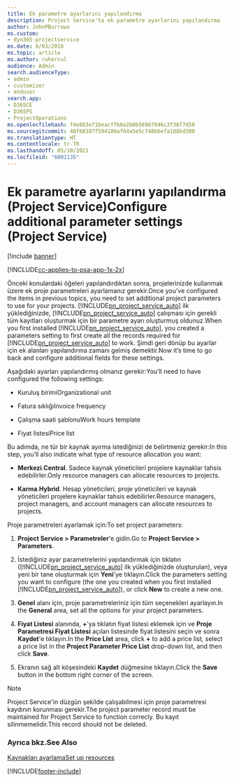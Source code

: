 ```yaml
---
title: Ek parametre ayarlarını yapılandırma
description: Project Service'ta ek parametre ayarlarını yapılandırma
author: JohnPBurrows
ms.custom:
- dyn365-projectservice
ms.date: 8/03/2018
ms.topic: article
ms.author: ruhercul
audience: Admin
search.audienceType:
- admin
- customizer
- enduser
search.app:
- D365CE
- D365PS
- ProjectOperations
ms.openlocfilehash: f4e883e71beacffb6e2b0b56967046c3f38f7d50
ms.sourcegitcommit: 40f68387f594180af64a5e5c748b6efa188bd300
ms.translationtype: HT
ms.contentlocale: tr-TR
ms.lasthandoff: 05/10/2021
ms.locfileid: "6001135"
---
```

# <a name="configure-additional-parameter-settings-project-service"></a><span data-ttu-id="b7dbe-103">Ek parametre ayarlarını yapılandırma (Project Service)</span><span class="sxs-lookup"><span data-stu-id="b7dbe-103">Configure additional parameter settings (Project Service)</span></span>

[!include [banner](../includes/psa-now-project-operations.md)]

[!INCLUDE[cc-applies-to-psa-app-1x-2x](../includes/cc-applies-to-psa-app-1x-2x.md)]

<span data-ttu-id="b7dbe-104">Önceki konulardaki öğeleri yapılandırdıktan sonra, projelerinizde kullanmak üzere ek proje parametreleri ayarlamanız gerekir.</span><span class="sxs-lookup"><span data-stu-id="b7dbe-104">Once you’ve configured the items in previous topics, you need to set additional project parameters to use for your projects.</span></span> <span data-ttu-id="b7dbe-105">[!INCLUDE[pn_project_service_auto](../includes/pn-project-service-auto.md)] ilk yüklediğinizde, [!INCLUDE[pn_project_service_auto](../includes/pn-project-service-auto.md)] çalışması için gerekli tüm kayıtları oluşturmak için bir parametre ayarı oluşturmuş oldunuz.</span><span class="sxs-lookup"><span data-stu-id="b7dbe-105">When you first installed [!INCLUDE[pn_project_service_auto](../includes/pn-project-service-auto.md)], you created a parameters setting to first create all the records required for [!INCLUDE[pn_project_service_auto](../includes/pn-project-service-auto.md)] to work.</span></span> <span data-ttu-id="b7dbe-106">Şimdi geri dönüp bu ayarlar için ek alanları yapılandırma zamanı gelmiş demektir.</span><span class="sxs-lookup"><span data-stu-id="b7dbe-106">Now it’s time to go back and configure additional fields for these settings.</span></span>  
  
 <span data-ttu-id="b7dbe-107">Aşağıdaki ayarları yapılandırmış olmanız gerekir:</span><span class="sxs-lookup"><span data-stu-id="b7dbe-107">You’ll need to have configured the following settings:</span></span>  
  
-   <span data-ttu-id="b7dbe-108">Kuruluş birimi</span><span class="sxs-lookup"><span data-stu-id="b7dbe-108">Organizational unit</span></span>  
  
-   <span data-ttu-id="b7dbe-109">Fatura sıklığı</span><span class="sxs-lookup"><span data-stu-id="b7dbe-109">Invoice frequency</span></span>  
  
-   <span data-ttu-id="b7dbe-110">Çalışma saati şablonu</span><span class="sxs-lookup"><span data-stu-id="b7dbe-110">Work hours template</span></span>  
  
-   <span data-ttu-id="b7dbe-111">Fiyat listesi</span><span class="sxs-lookup"><span data-stu-id="b7dbe-111">Price list</span></span>  
 
<span data-ttu-id="b7dbe-112">Bu adımda, ne tür bir kaynak ayırma istediğinizi de belirtmeniz gerekir:</span><span class="sxs-lookup"><span data-stu-id="b7dbe-112">In this step, you’ll also indicate what type of resource allocation you want:</span></span>  
  
- <span data-ttu-id="b7dbe-113">**Merkezi**.</span><span class="sxs-lookup"><span data-stu-id="b7dbe-113">**Central**.</span></span> <span data-ttu-id="b7dbe-114">Sadece kaynak yöneticileri projelere kaynaklar tahsis edebilirler.</span><span class="sxs-lookup"><span data-stu-id="b7dbe-114">Only resource managers can allocate resources to projects.</span></span>  
  
- <span data-ttu-id="b7dbe-115">**Karma**.</span><span class="sxs-lookup"><span data-stu-id="b7dbe-115">**Hybrid**.</span></span> <span data-ttu-id="b7dbe-116">Hesap yöneticileri, proje yöneticileri ve kaynak yöneticileri projelere kaynaklar tahsis edebilirler.</span><span class="sxs-lookup"><span data-stu-id="b7dbe-116">Resource managers, project managers, and account managers can allocate resources to projects.</span></span>  
  
 
<span data-ttu-id="b7dbe-117">Proje parametreleri ayarlamak için:</span><span class="sxs-lookup"><span data-stu-id="b7dbe-117">To set project parameters:</span></span>  
  
1. <span data-ttu-id="b7dbe-118">**Project Service > Parametreler**'e gidin.</span><span class="sxs-lookup"><span data-stu-id="b7dbe-118">Go to **Project Service > Parameters**.</span></span>  
  
2. <span data-ttu-id="b7dbe-119">İstediğiniz ayar parametrelerini yapılandırmak için tıklatın ([!INCLUDE[pn_project_service_auto](../includes/pn-project-service-auto.md)] ilk yüklediğinizde oluşturulan), veya yeni bir tane oluşturmak için **Yeni**'ye tıklayın.</span><span class="sxs-lookup"><span data-stu-id="b7dbe-119">Click the parameters setting you want to configure (the one you created when you first installed [!INCLUDE[pn_project_service_auto](../includes/pn-project-service-auto.md)]), or click **New** to create a new one.</span></span>  
  
3. <span data-ttu-id="b7dbe-120">**Genel** alanı için, proje parametreleriniz için tüm seçenekleri ayarlayın.</span><span class="sxs-lookup"><span data-stu-id="b7dbe-120">In the **General** area, set all the options for your project parameters.</span></span>  
  
4. <span data-ttu-id="b7dbe-121">**Fiyat Listesi** alanında, **+**'ya tıklatın fiyat listesi eklemek için ve **Proje Parametresi Fiyat Listesi** açılan listesinde fiyat listesini seçin ve sonra **Kaydet**'e tıklayın.</span><span class="sxs-lookup"><span data-stu-id="b7dbe-121">In the **Price List** area, click **+** to add a price list, select a price list in the **Project Parameter Price List** drop-down list, and then click **Save**.</span></span>  
  
5. <span data-ttu-id="b7dbe-122">Ekranın sağ alt köşesindeki **Kaydet** düğmesine tıklayın.</span><span class="sxs-lookup"><span data-stu-id="b7dbe-122">Click the **Save** button in the bottom right corner of the screen.</span></span>  

> [!NOTE]
> <span data-ttu-id="b7dbe-123">Project Service'in düzgün şekilde çalışabilmesi için proje parametresi kaydının korunması gerekir.</span><span class="sxs-lookup"><span data-stu-id="b7dbe-123">The project parameter record must be maintained for Project Service to function correcly.</span></span> <span data-ttu-id="b7dbe-124">Bu kayıt silinmemelidir.</span><span class="sxs-lookup"><span data-stu-id="b7dbe-124">This record should not be deleted.</span></span>

### <a name="see-also"></a><span data-ttu-id="b7dbe-125">Ayrıca bkz.</span><span class="sxs-lookup"><span data-stu-id="b7dbe-125">See Also</span></span>  
 [<span data-ttu-id="b7dbe-126">Kaynakları ayarlama</span><span class="sxs-lookup"><span data-stu-id="b7dbe-126">Set up resources</span></span>](../psa/set-up-resources.md)


[!INCLUDE[footer-include](../includes/footer-banner.md)]